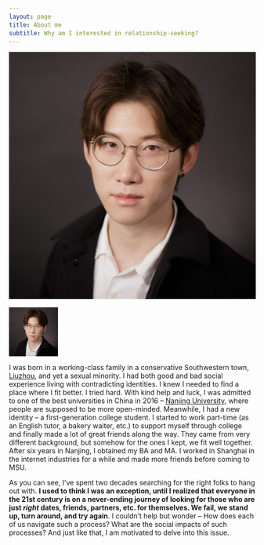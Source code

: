 ```yaml
---
layout: page
title: About me
subtitle: Why am I interested in relationship-seeking?
---
```

![Junnwen](https://github.com/junwenhu/junwenhu.github.io/blob/master/assets/img/Junwen.jpg)

<img align="center" width="100" height="100" src="https://github.com/junwenhu/junwenhu.github.io/blob/master/assets/img/Junwen.jpg">

I was born in a working-class family in a conservative Southwestern town, [Liuzhou](https://en.wikipedia.org/wiki/Liuzhou), and yet a sexual minority. I had both good and bad social experience living with contradicting identities. I knew I needed to find a place where I fit better. I tried hard. With kind help and luck, I was admitted to one of the best universities in China in 2016 – [Nanjing University](https://en.wikipedia.org/wiki/Nanjing_University), where people are supposed to be more open-minded. Meanwhile, I had a new identity – a first-generation college student. I started to work part-time (as an English tutor, a bakery waiter, etc.) to support myself through college and finally made a lot of great friends along the way. They came from very different background, but somehow for the ones I kept, we fit well together. After six years in Nanjing, I obtained my BA and MA. I worked in Shanghai in the internet industries for a while and made more friends before coming to MSU.

As you can see, I’ve spent two decades searching for the right folks to hang out with. **I used to think I was an exception, until I realized that everyone in the 21st century is on a never-ending journey of looking for those who are just *right* dates, friends, partners, etc. for themselves. We fail, we stand up, turn around, and try again**. I couldn’t help but wonder – How does each of us navigate such a process? What are the social impacts of such processes? And just like that, I am motivated to delve into this issue. 
